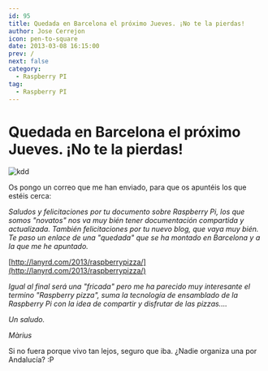 ```yaml
---
id: 95
title: Quedada en Barcelona el próximo Jueves. ¡No te la pierdas!
author: Jose Cerrejon
icon: pen-to-square
date: 2013-03-08 16:15:00
prev: /
next: false
category:
  - Raspberry PI
tag:
  - Raspberry PI
---
```


# Quedada en Barcelona el próximo Jueves. ¡No te la pierdas!

![kdd](/images/kddbcn.jpg)

Os pongo un correo que me han enviado, para que os apuntéis los que estéis cerca:

*Saludos y felicitaciones por tu documento sobre Raspberry Pi, los que somos "novatos" nos va muy bién tener documentación compartida y actualizada. También felicitaciones por tu nuevo blog, que vaya muy bién. Te paso un enlace de una "quedada" que se ha montado en Barcelona y a la que me he apuntado.*

[http://lanyrd.com/2013/raspberrypizza/](http://lanyrd.com/2013/raspberrypizza/)

*Igual al final será una "fricada" pero me ha parecido muy interesante el termino "Raspberry pizza", suma la tecnología de ensamblado de la Raspberry Pi con la idea de compartir y disfrutar de las pizzas....*

*Un saludo.*

*Màrius*

Si no fuera porque vivo tan lejos, seguro que iba. ¿Nadie organiza una por Andalucía? :P
